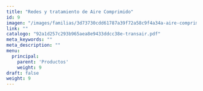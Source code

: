 ```yaml
---
title: "Redes y tratamiento de Aire Comprimido"
id: 9
imagen: "/images/familias/3d73730cdd61787a39f72a58c9f4a34a-aire-comprimido.jpg"
link: ""
catalogo: "92a1d257c293b965aea8e9433ddcc38e-transair.pdf"
meta_keywords: ""
meta_description: ""
menu:
  principal:
    parent: 'Productos'
    weight: 9
draft: false
weight: 9
---
```

